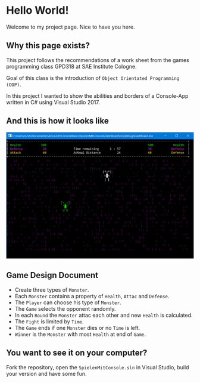# Hello World!

Welcome to my project page. Nice to have you here.

## Why this page exists?

This project follows the recommendations of a work sheet from the games programming class GPD318 at SAE Institute Cologne.

Goal of this class is the introduction of `Object Orientated Programming (OOP)`. 

In this project I wanted to show the abilities and borders of a Console-App written in C# using Visual Studio 2017.

## And this is how it looks like

![./Bilder/MonsterHunter.PNG](./Bilder/MonsterHunter.PNG) 

## Game Design Document

- Create three types of `Monster`.
- Each `Monster` contains a property of `Health`, `Attac` and `Defense`.
- The `Player` can choose his type of `Monster`.
- The `Game` selects the opponent randomly.
- In each `Round` the `Monster` attac each other and new `Health` is calculated.
- The `Fight` is limited by `Time`.
- The `Game` ends if one `Monster` dies or no `Time` is left.
- `Winner` is the `Monster` with most `Health` at end of `Game`.

## You want to see it on your computer?

Fork the repository, open the `SpielenMitConsole.sln` in Visual Studio, build your version and have some fun.

